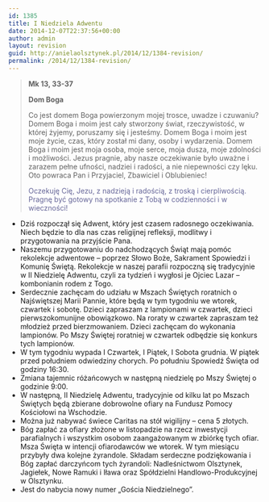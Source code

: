 ```yaml
---
id: 1385
title: I Niedziela Adwentu
date: 2014-12-07T22:37:56+00:00
author: admin
layout: revision
guid: http://anielaolsztynek.pl/2014/12/1384-revision/
permalink: /2014/12/1384-revision/
---
```

> **Mk 13, 33-37**
> 
> **Dom Boga**
> 
> Co jest domem Boga powierzonym mojej trosce, uwadze i czuwaniu? Domem Boga i moim jest cały stworzony świat, rzeczywistość, w której żyjemy, poruszamy się i jesteśmy. Domem Boga i moim jest moje życie, czas, który został mi dany, osoby i wydarzenia. Domem Boga i moim jest moja osoba, moje serce, moja dusza, moje zdolności i możliwości. Jezus pragnie, aby nasze oczekiwanie było uważne i zarazem pełne ufności, nadziei i radości, a nie niepewności czy lęku. Oto powraca Pan i Przyjaciel, Zbawiciel i Oblubieniec!
> 
> <span style="color: #666699;">Oczekuję Cię, Jezu, z nadzieją i radością, z troską i cierpliwością. Pragnę być gotowy na spotkanie z Tobą w codzienności i w wieczności!</span>

  * Dziś rozpoczął się Adwent, który jest czasem radosnego oczekiwania. Niech będzie to dla nas czas religijnej refleksji, modlitwy i przygotowania na przyjście Pana.
  * Naszemu przygotowaniu do nadchodzących Świąt mają pomóc rekolekcje adwentowe &#8211; poprzez Słowo Boże, Sakrament Spowiedzi i Komunię Świętą. Rekolekcje w naszej parafii rozpoczną się tradycyjnie w II Niedzielę Adwentu, czyli za tydzień i wygłosi je Ojciec Lazar &#8211; kombonianin rodem z Togo.
  * Serdecznie zachęcam do udziału w Mszach Świętych roratnich o Najświętszej Marii Pannie, które będą w tym tygodniu we wtorek, czwartek i sobotę. Dzieci zapraszam z lampionami w czwartek, dzieci pierwszokomunijne obowiązkowo. Na roraty w czwartek zapraszam też młodzież przed bierzmowaniem. Dzieci zachęcam do wykonania lampionów. Po Mszy Świętej roratniej w czwartek odbędzie się konkurs tych lampionów.
  * W tym tygodniu wypada I Czwartek, I Piątek, I Sobota grudnia. W piątek przed południem odwiedziny chorych. Po południu Spowiedź Święta od godziny 16:30.
  * Zmiana tajemnic różańcowych w następną niedzielę po Mszy Świętej o godzinie 9:00.
  * W następną, II Niedzielę Adwentu, tradycyjnie od kilku lat po Mszach Świętych będą zbierane dobrowolne ofiary na Fundusz Pomocy Kościołowi na Wschodzie.
  * Można już nabywać świece Caritas na stół wigilijny &#8211; cena 5 złotych.
  * Bóg zapłać za ofiary złożone w listopadzie na rzecz inwestycji parafialnych i wszystkim osobom zaangażowanym w zbiórkę tych ofiar. Msza Święta w intencji ofiarodawców we wtorek. W tym miesiącu przybyły dwa kolejne żyrandole. Składam serdeczne podziękowania i Bóg zapłać darczyńcom tych żyrandoli: Nadleśnictwom Olsztynek, Jagiełek, Nowe Ramuki i Iława oraz Spółdzielni Handlowo-Produkcyjnej w Olsztynku.
  * Jest do nabycia nowy numer &#8222;Gościa Niedzielnego&#8221;.